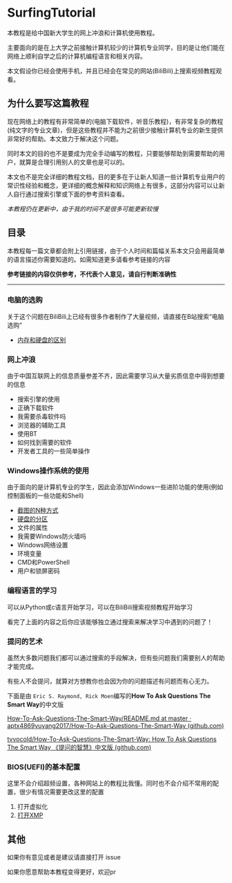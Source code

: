 # SurfingTutorial

本教程是给中国新大学生的网上冲浪和计算机使用教程。

主要面向的是在上大学之前接触计算机较少的计算机专业同学，目的是让他们能在网络上顺利自学之后的计算机编程语言和相关内容。

本文假设你已经会使用手机，并且已经会在常见的网站(BiliBili)上搜索视频教程观看。


## 为什么要写这篇教程

现在网络上的教程有非常简单的(电脑下载软件，听音乐教程)，有非常复杂的教程(纯文字的专业文章)，但是这些教程并不能为之前很少接触计算机专业的新生提供非常好的帮助。本文致力于解决这个问题。

同时本文的目的也不是要成为完全手动编写的教程，只要能够帮助到需要帮助的用户，就算是合理引用别人的文章也是可以的。

本文也不是完全详细的教程文档，目的更多在于让新人知道一些计算机专业用户的常识性经验和概念，更详细的概念解释和知识网络上有很多，这部分内容可以让新人自行通过搜索引擎或下面的参考资料查看。

*本教程仍在更新中，由于我的时间不是很多可能更新较慢*

## 目录

本教程每一篇文章都会附上引用链接，由于个人时间和篇幅关系本文只会用最简单的语言描述你需要知道的。如需知道更多请看参考链接的内容

**参考链接的内容仅供参考，不代表个人意见，请自行判断准确性**

---

### 电脑的选购

关于这个问题在BiliBili上已经有很多作者制作了大量视频，请直接在B站搜索“电脑选购”

* [内存和硬盘的区别](chap1/ram_disk.md)

### 网上冲浪

由于中国互联网上的信息质量参差不齐，因此需要学习从大量劣质信息中得到想要的信息

* 搜索引擎的使用
* 正确下载软件
* 我需要杀毒软件吗
* 浏览器的辅助工具
* 使用BT
* 如何找到需要的软件
* 开发者工具的一些简单操作

### Windows操作系统的使用

由于面向的是计算机专业的学生，因此会添加Windows一些进阶功能的使用(例如控制面板的一些功能和Shell)

* [截图的N种方式](chap3/screenshot-ways.md)
* [硬盘的分区](chap3/windows-disk.md)
* 文件的属性
* 我需要Windows防火墙吗
* Windows网络设置
* 环境变量
* CMD和PowerShell
* 用户和锁屏密码

### 编程语言的学习

可以从Python或c语言开始学习，可以在BiliBili搜索视频教程开始学习

看完了上面的内容之后你应该能够独立通过搜索来解决学习中遇到的问题了！

### 提问的艺术

虽然大多数问题我们都可以通过搜索的手段解决，但有些问题我们需要别人的帮助才能完成。

有些人不会提问，就算对方想教你也会因为你的问题描述有问题而有心无力。

下面是由 `Eric S. Raymond, Rick Moen`编写的**How To Ask Questions The Smart Way**的中文版

[How-To-Ask-Questions-The-Smart-Way/README.md at master · aptx4869yuyang2017/How-To-Ask-Questions-The-Smart-Way (github.com)](https://github.com/aptx4869yuyang2017/How-To-Ask-Questions-The-Smart-Way/blob/master/README.md)

[tvvocold/How-To-Ask-Questions-The-Smart-Way: How To Ask Questions The Smart Way 《提问的智慧》中文版 (github.com)](https://github.com/tvvocold/How-To-Ask-Questions-The-Smart-Way)


### BIOS(UEFI)的基本配置

这里不会介绍超频设置，各种网站上的教程比我懂。同时也不会介绍不常用的配置，很少有情况需要更改这里的配置

1. 打开虚拟化
1. [打开XMP](chap4/XMP.md)


## 其他

如果你有意见或者是建议请直接打开 issue

如果你愿意帮助本教程变得更好，欢迎pr
